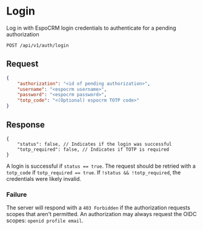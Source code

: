 # Login
Log in with EspoCRM login credentials to authenticate for a pending authorization

`POST /api/v1/auth/login`

## Request
```json
{
    "authorization": "<id of pending authorization>",
    "username": "<espocrm username>",
    "password": "<espocrm password>",
    "totp_code": "<(Optional) espocrm TOTP code>"
}
```

## Response
```jsonc
{
    "status": false, // Indicates if the login was successful
    "totp_required": false, // Indicates if TOTP is required
}
```

A login is successful if `status == true`. The request should be retried with a `totp_code` if `totp_required == true`.
If `!status && !totp_required`, the credentials were likely invalid.

### Failure
The server will respond with a `403 Forbidden` if the authorization requests scopes that aren't permitted.
An authorization may always request the OIDC scopes: `openid profile email`.
